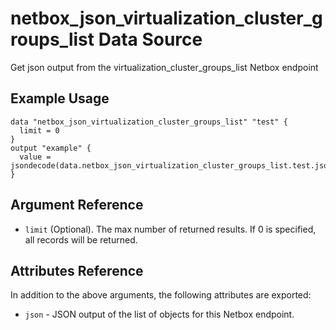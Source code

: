 # netbox\_json\_virtualization\_cluster\_groups\_list Data Source

Get json output from the virtualization_cluster_groups_list Netbox endpoint

## Example Usage

```hcl
data "netbox_json_virtualization_cluster_groups_list" "test" {
  limit = 0
}
output "example" {
  value = jsondecode(data.netbox_json_virtualization_cluster_groups_list.test.json)
}
```

## Argument Reference

* ``limit`` (Optional). The max number of returned results. If 0 is specified, all records will be returned.

## Attributes Reference

In addition to the above arguments, the following attributes are exported:
* ``json`` - JSON output of the list of objects for this Netbox endpoint.

